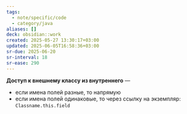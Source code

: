 ```yaml
---
tags:
  - note/specific/code
  - category/java
aliases: []
deck: obsidian::work
created: 2025-05-27 13:30:17+03:00
updated: 2025-06-05T16:58:36+03:00
sr-due: 2025-06-20
sr-interval: 18
sr-ease: 290
---
```


**Доступ к внешнему классу из внутреннего**
—
- если имена полей разные, то напрямую
- если имена полей одинаковые, то через ссылку на экземпляр: `Classname.this.field`
